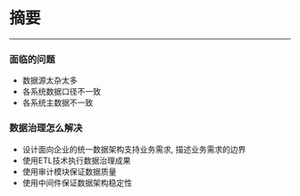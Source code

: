 # 摘要
********

### 面临的问题
- 数据源太杂太多
- 各系统数据口径不一致
- 各系统主数据不一致


### 数据治理怎么解决
- 设计面向企业的统一数据架构支持业务需求, 描述业务需求的边界
- 使用ETL技术执行数据治理成果
- 使用审计模块保证数据质量
- 使用中间件保证数据架构稳定性